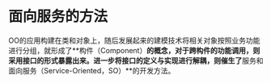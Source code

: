 # 面向服务的方法

OO的应用构建在类和对象上，随后发展起来的建模技术将相关对象按照业务功能进行分组，就形成了**构件（Component）**的概念，对于跨构件的功能调用，则采用接口的形式暴露出来。进一步将接口的定义与实现进行解耦，则催生了**服务和面向服务（Service-Oriented，SO）**的开发方法。